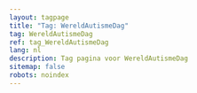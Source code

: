 ```yaml
---
layout: tagpage
title: "Tag: WereldAutismeDag"
tag: WereldAutismeDag
ref: tag_WereldAutismeDag
lang: nl
description: Tag pagina voor WereldAutismeDag
sitemap: false
robots: noindex
---
```

